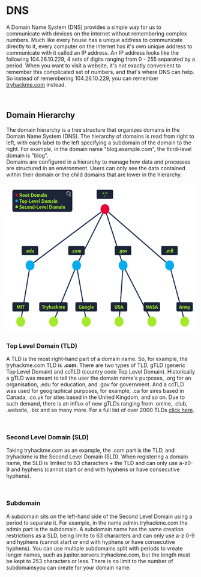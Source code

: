 # DNS

A Domain Name System (DNS) provides a simple way for us to communicate with devices on the internet without remembering complex numbers. Much like every house has a unique address to communicate directly to it, every computer on the internet has it's own unique address to communicate with it called an IP address. An IP address looks like the following 104.26.10.229, 4 sets of digits ranging from 0 - 255 separated by a period. When you want to visit a website, it's not exactly convenient to remember this complicated set of numbers, and that's where DNS can help. So instead of remembering 104.26.10.229, you can remember [tryhackme.com](http://tryhackme.com/) instead.

&nbsp;

## Domain Hierarchy

The domain hierarchy is a tree structure that organizes domains in the Domain Name System (DNS). The hierarchy of domains is read from right to left, with each label to the left specifying a subdomain of the domain to the right. For example, in the domain name "blog.example.com", the third-level domain is "blog".  
Domains are configured in a hierarchy to manage how data and processes are structured in an environment. Users can only see the data contained within their domain or the child domains that are lower in the hierarchy.

<img src="../../_resources/a168c8511887fff98a6944619c4b5259.png" alt="a168c8511887fff98a6944619c4b5259.png" width="570" height="400" style="display: block; margin: 0 auto;" class="jop-noMdConv">

### Top Level Domain (TLD)

A TLD is the most right-hand part of a domain name. So, for example, the tryhackme.com TLD is **.com**. There are two types of TLD, gTLD (generic Top Level Domain) and ccTLD (country code Top Level Domain). Historically a gTLD was meant to tell the user the domain name's purposes, .org for an organisation, .edu for education, and .gov for government. And a ccTLD was used for geographical purposes, for example, .ca for sires based in Canada, .co.uk for sites based in the United Kingdom, and so on. Due to such demand, there is an influx of new gTLDs ranging from .online, .club, .website, .biz and so many more. For a full list of over 2000 TLDs [click here](https://data.iana.org/TLD/tlds-alpha-by-domain.txt).

&nbsp;

### Second Level Domain (SLD)

Taking tryhackme.com as an example, the .com part is the TLD, and tryhackme is the Second Level Domain (SLD). When registering a domain name, the SLD is limited to 63 characters + the TLD and can only use a-z0-9 and hyphens (cannot start or end with hyphens or have consecutive hyphens).

&nbsp;

### Subdomain

A subdomain sits on the left-hand side of the Second Level Domain using a period to separate it. For example, in the name admin.tryhackme.com the admin part is the subdomain. A subdomain name has the same creation restrictions as a SLD, being limite to 63 characters and can only use a-z 0-9 and hyphens (cannot start or end with hyphens or have consecutive hyphens). You can use multiple subdomains split with periods to vreate longer names, such as jupiter.servers.tryhackme.com, but the length must be kept to 253 characters or less. There is no limit to the number of subdomainsyou can create for your domain name.